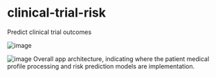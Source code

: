 # clinical-trial-risk
Predict clinical trial outcomes


![image](https://github.com/user-attachments/assets/b4060310-60c7-451d-a14f-ec5135cf46d9)


![image](https://github.com/user-attachments/assets/d5176e04-2d50-4225-add6-ded02ce546c2)
Overall app architecture, indicating where the patient medical profile processing and risk prediction models are implementation. 
